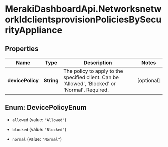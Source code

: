 # MerakiDashboardApi.NetworksnetworkIdclientsprovisionPoliciesBySecurityAppliance

## Properties
Name | Type | Description | Notes
------------ | ------------- | ------------- | -------------
**devicePolicy** | **String** | The policy to apply to the specified client. Can be 'Allowed', 'Blocked' or 'Normal'. Required. | [optional] 


<a name="DevicePolicyEnum"></a>
## Enum: DevicePolicyEnum


* `allowed` (value: `"Allowed"`)

* `blocked` (value: `"Blocked"`)

* `normal` (value: `"Normal"`)




